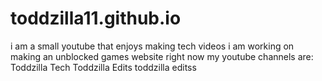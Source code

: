# toddzilla11.github.io
i am a small youtube that enjoys making tech videos
i am working on making an unblocked games website right now
my youtube channels are:
Toddzilla Tech
Toddzilla Edits
toddzilla editss

